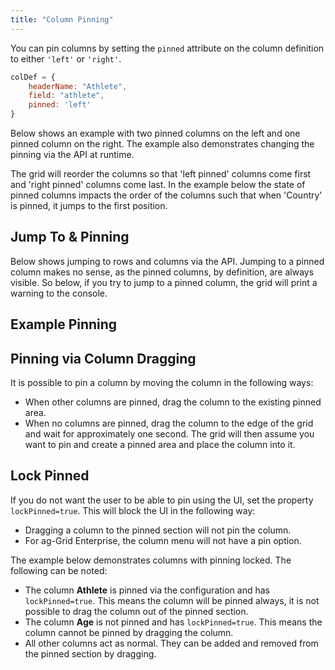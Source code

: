 ```yaml
---
title: "Column Pinning"
---
```


You can pin columns by setting the `pinned` attribute on the column definition to either `'left'` or `'right'`.

```js
colDef = {
    headerName: "Athlete",
    field: "athlete",
    pinned: 'left'
}
```

Below shows an example with two pinned columns on the left and one pinned column on the right. The example also demonstrates changing the pinning via the API at runtime.

The grid will reorder the columns so that 'left pinned' columns come first and 'right pinned' columns come last. In the example below the state of pinned columns impacts the order of the columns such that when 'Country' is pinned, it jumps to the first position.

## Jump To & Pinning

Below shows jumping to rows and columns via the API. Jumping to a pinned column makes no sense, as the pinned columns, by definition, are always visible. So below, if you try to jump to a pinned column, the grid will print a warning to the console.

## Example Pinning

<grid-example title='Column Pinning' name='column-pinning' type='generated' options='{ "exampleHeight": 570 }'></grid-example>

## Pinning via Column Dragging

It is possible to pin a column by moving the column in the following ways:

- When other columns are pinned, drag the column to the existing pinned area.
- When no columns are pinned, drag the column to the edge of the grid and wait for approximately one second. The grid will then assume you want to pin and create a pinned area and place the column into it.

<image-caption src="column-pinning/resources/pinningByMoving.gif" alt="Pinning via Column Dragging" maxwidth="30.5rem" constrained="true"></image-caption>

## Lock Pinned

If you do not want the user to be able to pin using the UI, set the property `lockPinned=true`. This will block the UI in the following way:

- Dragging a column to the pinned section will not pin the column.
- For ag-Grid Enterprise, the column menu will not have a pin option.

The example below demonstrates columns with pinning locked. The following can be noted:

- The column **Athlete** is pinned via the configuration and has `lockPinned=true`. This means the column will be pinned always, it is not possible to drag the column out of the pinned section.
- The column **Age** is not pinned and has `lockPinned=true`. This means the column cannot be pinned by dragging the column.
- All other columns act as normal. They can be added and removed from the pinned section by dragging.

<grid-example title='Lock Pinned' name='lock-pinned' type='generated'></grid-example>

